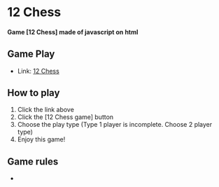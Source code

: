 # 12 Chess
#### Game [12 Chess] made of javascript on html

## Game Play
+ Link: [12 Chess](https://ns-jin.github.io/12chess/index.html)

## How to play
1. Click the link above
2. Click the [12 Chess game] button
3. Choose the play type (Type 1 player is incomplete. Choose 2 player type)
4. Enjoy this game!

## Game rules
+ 
